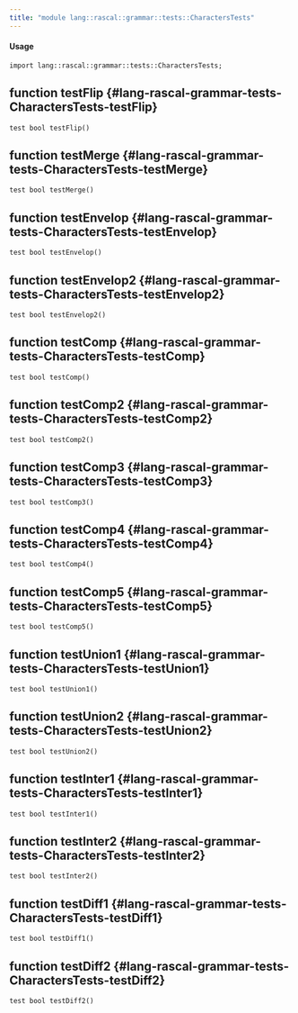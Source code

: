 ```yaml
---
title: "module lang::rascal::grammar::tests::CharactersTests"
---
```


#### Usage

`import lang::rascal::grammar::tests::CharactersTests;`


## function testFlip {#lang-rascal-grammar-tests-CharactersTests-testFlip}

```rascal
test bool testFlip()

```

## function testMerge {#lang-rascal-grammar-tests-CharactersTests-testMerge}

```rascal
test bool testMerge()

```

## function testEnvelop {#lang-rascal-grammar-tests-CharactersTests-testEnvelop}

```rascal
test bool testEnvelop()

```

## function testEnvelop2 {#lang-rascal-grammar-tests-CharactersTests-testEnvelop2}

```rascal
test bool testEnvelop2()

```

## function testComp {#lang-rascal-grammar-tests-CharactersTests-testComp}

```rascal
test bool testComp()

```

## function testComp2 {#lang-rascal-grammar-tests-CharactersTests-testComp2}

```rascal
test bool testComp2()

```

## function testComp3 {#lang-rascal-grammar-tests-CharactersTests-testComp3}

```rascal
test bool testComp3()

```

## function testComp4 {#lang-rascal-grammar-tests-CharactersTests-testComp4}

```rascal
test bool testComp4()

```

## function testComp5 {#lang-rascal-grammar-tests-CharactersTests-testComp5}

```rascal
test bool testComp5()

```

## function testUnion1 {#lang-rascal-grammar-tests-CharactersTests-testUnion1}

```rascal
test bool testUnion1()

```

## function testUnion2 {#lang-rascal-grammar-tests-CharactersTests-testUnion2}

```rascal
test bool testUnion2()

```

## function testInter1 {#lang-rascal-grammar-tests-CharactersTests-testInter1}

```rascal
test bool testInter1()

```

## function testInter2 {#lang-rascal-grammar-tests-CharactersTests-testInter2}

```rascal
test bool testInter2()

```

## function testDiff1 {#lang-rascal-grammar-tests-CharactersTests-testDiff1}

```rascal
test bool testDiff1()

```

## function testDiff2 {#lang-rascal-grammar-tests-CharactersTests-testDiff2}

```rascal
test bool testDiff2()

```

